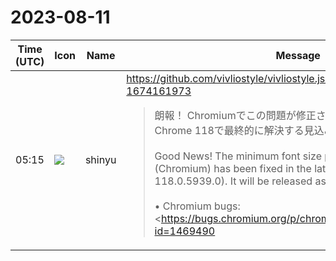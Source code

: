 # 2023-08-11

|Time (UTC)|Icon|Name|Message|
|---|---|---|---|
|05:15|![](https://avatars.slack-edge.com/2018-04-27/354445776386_e258f5ed5ba887b08668_72.jpg)|shinyu|<https://github.com/vivliostyle/vivliostyle.js/issues/1078#issuecomment-1674161973><br><blockquote>朗報！ Chromiumでこの問題が修正されて、10月リリース予定のChrome 118で最終的に解決する見込みです。<br><br>Good News! The minimum font size problem on Chrome (Chromium) has been fixed in the latest Canary version (from 118.0.5939.0). It will be released as Chrome 118 on October 10.<br><br>• Chromium bugs: <https://bugs.chromium.org/p/chromium/issues/detail?id=1469490|Issue 1469490: The default setting of "Minimum font size" varies by languages><br>    <br>    > <https://bugs.chromium.org/p/chromium/issues/detail?id=1469490#c6|Comment 6> by <https://bugs.chromium.org/u/1636536379|kojii@chromium.org> on Thu, Aug 10, 2023, 8:24 PM GMT+9 Project Member  <br>    > *Status:* Fixed (was: Assigned)  <br>    > Landed 118.0.5939.0, confirmed by a quick manual test in Canary.<br><br>* * *<br><br>Test sample (HTML): <https://gist.githack.com/MurakamiShinyu/63fa427fa6921a6f8a957496fb9d62bb/raw/small-font-size.html|https://gist.githack.com/MurakamiShinyu/63fa427fa6921a6f8a957496fb9d62bb/raw/small-font-size.html><br><br>最新のGoogle Chrome Canary (118.0.5940.0)の日本語環境でのデフォルトの状態で確認したスクリーンショット：<br><br><https://user-images.githubusercontent.com/3324737/259914244-41e04ce9-d82f-4034-9133-1b5611fe2a5e.png|スクリーンショット 2023-08-11 11 31 09><br><br>このGoogle Chrome Canaryのバージョンは：  <br><https://user-images.githubusercontent.com/3324737/259914289-b643c3e3-7803-4296-bd1d-5d7f8a37276d.png|スクリーンショット 2023-08-11 10 51 52><br><br>フォントの設定を見るとデフォルトで最小フォントサイズが「極小」(0)になっている：  <br><https://user-images.githubusercontent.com/3324737/259914305-63c6e281-8bb6-4d8d-bba2-58c202cf65e9.png|スクリーンショット 2023-08-11 10 53 09></blockquote>|
